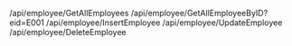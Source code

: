 /api/employee/GetAllEmployees
/api/employee/GetAllEmployeeByID?eid=E001
/api/employee/InsertEmployee
/api/employee/UpdateEmployee
/api/employee/DeleteEmployee
